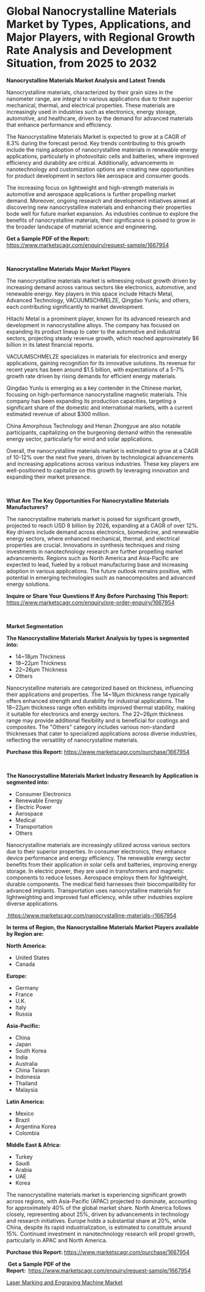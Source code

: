 <p><h1>Global Nanocrystalline Materials Market by Types, Applications, and Major Players, with Regional Growth Rate Analysis and Development Situation, from 2025 to 2032</h1></p><p><strong>Nanocrystalline Materials Market Analysis and Latest Trends</strong></p>
<p><p>Nanocrystalline materials, characterized by their grain sizes in the nanometer range, are integral to various applications due to their superior mechanical, thermal, and electrical properties. These materials are increasingly used in industries such as electronics, energy storage, automotive, and healthcare, driven by the demand for advanced materials that enhance performance and efficiency.</p><p>The Nanocrystalline Materials Market is expected to grow at a CAGR of 8.3% during the forecast period. Key trends contributing to this growth include the rising adoption of nanocrystalline materials in renewable energy applications, particularly in photovoltaic cells and batteries, where improved efficiency and durability are critical. Additionally, advancements in nanotechnology and customization options are creating new opportunities for product development in sectors like aerospace and consumer goods.</p><p>The increasing focus on lightweight and high-strength materials in automotive and aerospace applications is further propelling market demand. Moreover, ongoing research and development initiatives aimed at discovering new nanocrystalline materials and enhancing their properties bode well for future market expansion. As industries continue to explore the benefits of nanocrystalline materials, their significance is poised to grow in the broader landscape of material science and engineering.</p></p>
<p><strong>Get a Sample PDF of the Report:&nbsp;</strong> <a href="https://www.marketscagr.com/enquiry/request-sample/1667954?utm_campaign=2648&utm_medium=2&utm_source=Github&utm_content=ia&utm_term=06032025&utm_id=nanocrystalline-materials">https://www.marketscagr.com/enquiry/request-sample/1667954</a></p>
<p>&nbsp;</p>
<p><strong>Nanocrystalline Materials Major Market Players</strong></p>
<p><p>The nanocrystalline materials market is witnessing robust growth driven by increasing demand across various sectors like electronics, automotive, and renewable energy. Key players in this space include Hitachi Metal, Advanced Technology, VACUUMSCHMELZE, Qingdao Yunlu, and others, each contributing significantly to market development.</p><p>Hitachi Metal is a prominent player, known for its advanced research and development in nanocrystalline alloys. The company has focused on expanding its product lineup to cater to the automotive and industrial sectors, projecting steady revenue growth, which reached approximately $6 billion in its latest financial reports. </p><p>VACUUMSCHMELZE specializes in materials for electronics and energy applications, gaining recognition for its innovative solutions. Its revenue for recent years has been around $1.5 billion, with expectations of a 5-7% growth rate driven by rising demands for efficient energy materials.</p><p>Qingdao Yunlu is emerging as a key contender in the Chinese market, focusing on high-performance nanocrystalline magnetic materials. This company has been expanding its production capacities, targeting a significant share of the domestic and international markets, with a current estimated revenue of about $300 million.</p><p>China Amorphous Technology and Henan Zhongyue are also notable participants, capitalizing on the burgeoning demand within the renewable energy sector, particularly for wind and solar applications.</p><p>Overall, the nanocrystalline materials market is estimated to grow at a CAGR of 10-12% over the next five years, driven by technological advancements and increasing applications across various industries. These key players are well-positioned to capitalize on this growth by leveraging innovation and expanding their market presence.</p></p>
<p>&nbsp;</p>
<p><strong>What Are The Key Opportunities For Nanocrystalline Materials Manufacturers?</strong></p>
<p><p>The nanocrystalline materials market is poised for significant growth, projected to reach USD 8 billion by 2026, expanding at a CAGR of over 12%. Key drivers include demand across electronics, biomedicine, and renewable energy sectors, where enhanced mechanical, thermal, and electrical properties are crucial. Innovations in synthesis techniques and rising investments in nanotechnology research are further propelling market advancements. Regions such as North America and Asia-Pacific are expected to lead, fueled by a robust manufacturing base and increasing adoption in various applications. The future outlook remains positive, with potential in emerging technologies such as nanocomposites and advanced energy solutions.</p></p>
<p><strong>Inquire or Share Your Questions If Any Before Purchasing This Report:</strong> <a href="https://www.marketscagr.com/enquiry/pre-order-enquiry/1667954?utm_campaign=2648&utm_medium=2&utm_source=Github&utm_content=ia&utm_term=06032025&utm_id=nanocrystalline-materials">https://www.marketscagr.com/enquiry/pre-order-enquiry/1667954</a></p>
<p>&nbsp;</p>
<p><strong>Market Segmentation</strong></p>
<p><strong>The Nanocrystalline Materials Market Analysis by types is segmented into:</strong></p>
<p><ul><li>14~18μm Thickness</li><li>18~22μm Thickness</li><li>22~26μm Thickness</li><li>Others</li></ul></p>
<p><p>Nanocrystalline materials are categorized based on thickness, influencing their applications and properties. The 14~18μm thickness range typically offers enhanced strength and durability for industrial applications. The 18~22μm thickness range often exhibits improved thermal stability, making it suitable for electronics and energy sectors. The 22~26μm thickness range may provide additional flexibility and is beneficial for coatings and composites. The "Others" category includes various non-standard thicknesses that cater to specialized applications across diverse industries, reflecting the versatility of nanocrystalline materials.</p></p>
<p><strong>Purchase this Report:&nbsp;</strong><a href="https://www.marketscagr.com/purchase/1667954?utm_campaign=2648&utm_medium=2&utm_source=Github&utm_content=ia&utm_term=06032025&utm_id=nanocrystalline-materials">https://www.marketscagr.com/purchase/1667954</a></p>
<p>&nbsp;</p>
<p><strong>The Nanocrystalline Materials Market Industry Research by Application is segmented into:</strong></p>
<p><ul><li>Consumer Electronics</li><li>Renewable Energy</li><li>Electric Power</li><li>Aerospace</li><li>Medical</li><li>Transportation</li><li>Others</li></ul></p>
<p><p>Nanocrystalline materials are increasingly utilized across various sectors due to their superior properties. In consumer electronics, they enhance device performance and energy efficiency. The renewable energy sector benefits from their application in solar cells and batteries, improving energy storage. In electric power, they are used in transformers and magnetic components to reduce losses. Aerospace employs them for lightweight, durable components. The medical field harnesses their biocompatibility for advanced implants. Transportation uses nanocrystalline materials for lightweighting and improved fuel efficiency, while other industries explore diverse applications.</p></p>
<p><a href="https://www.marketscagr.com/nanocrystalline-materials-r1667954?utm_campaign=2648&utm_medium=2&utm_source=Github&utm_content=ia&utm_term=06032025&utm_id=nanocrystalline-materials">&nbsp;https://www.marketscagr.com/nanocrystalline-materials-r1667954</a></p>
<p><strong>In terms of Region, the Nanocrystalline Materials Market Players available by Region are:</strong></p>
<p>
    <p> <strong> North America: </strong>
        <ul>
            <li>United States</li>
            <li>Canada</li>
        </ul>
        </p> 
    <p> <strong> Europe: </strong>
        <ul>
            <li>Germany</li>
            <li>France</li>
            <li>U.K.</li>
            <li>Italy</li>
            <li>Russia</li>
        </ul>
        </p> 
    <p> <strong> Asia-Pacific: </strong>
        <ul>
            <li>China</li>
            <li>Japan</li>
            <li>South Korea</li>
            <li>India</li>
            <li>Australia</li>
            <li>China Taiwan</li>
            <li>Indonesia</li>
            <li>Thailand</li>
            <li>Malaysia</li>
        </ul>
        </p> 
    <p> <strong> Latin America: </strong>
        <ul>
            <li>Mexico</li>
            <li>Brazil</li>
            <li>Argentina Korea</li>
            <li>Colombia</li>
        </ul>
        </p> 
    <p> <strong> Middle East & Africa: </strong>
        <ul>
            <li>Turkey</li>
            <li>Saudi</li>
            <li>Arabia</li>
            <li>UAE</li>
            <li>Korea</li>
        </ul>
    </p>
    </p>
<p><p>The nanocrystalline materials market is experiencing significant growth across regions, with Asia-Pacific (APAC) projected to dominate, accounting for approximately 40% of the global market share. North America follows closely, representing about 25%, driven by advancements in technology and research initiatives. Europe holds a substantial share at 20%, while China, despite its rapid industrialization, is estimated to constitute around 15%. Continued investment in nanotechnology research will propel growth, particularly in APAC and North America.</p></p>
<p><strong>Purchase this Report: </strong><a href="https://www.marketscagr.com/purchase/1667954?utm_campaign=2648&utm_medium=2&utm_source=Github&utm_content=ia&utm_term=06032025&utm_id=nanocrystalline-materials">https://www.marketscagr.com/purchase/1667954</a></p>
<p>&nbsp;<strong>Get a Sample PDF of the Report:&nbsp;&nbsp;</strong><a href="https://www.marketscagr.com/enquiry/request-sample/1667954?utm_campaign=2648&utm_medium=2&utm_source=Github&utm_content=ia&utm_term=06032025&utm_id=nanocrystalline-materials">https://www.marketscagr.com/enquiry/request-sample/1667954</a></p>
<p><strong></strong></p>
<p><p><a href="https://github.com/pearlinewhite4692/Market-Research-Report-List-1/blob/main/laser-marking-and-engraving-machine-market.md?utm_campaign=2648&utm_medium=2&utm_source=Github&utm_content=ia&utm_term=06032025&utm_id=nanocrystalline-materials">Laser Marking and Engraving Machine Market</a></p></p>